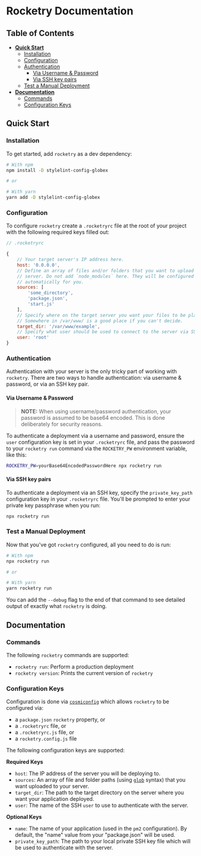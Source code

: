 # Rocketry Documentation

## Table of Contents

- [**Quick Start**](#quick-start)
	- [Installation](#installation)
	- [Configuration](#configuration)
	- [Authentication](#authentication)
		- [Via Username & Password](#auth-user-password)
		- [Via SSH key pairs](#auth-ssh)
	- [Test a Manual Deployment](#manual-deployment)
- [**Documentation**](#documentation)
	- [Commands](#commands)
	- [Configuration Keys](#configuration-keys)

## Quick Start
<a name="quick-start" />

### Installation
<a name="installation" />

To get started, add `rocketry` as a dev dependency:

```sh
# With npm
npm install -D stylelint-config-globex

# or

# With yarn
yarn add -D stylelint-config-globex
```

### Configuration
<a name="configuration" />

To configure `rocketry` create a `.rocketryrc` file at the root of your project with the following required keys filled out:

```js
// .rocketryrc

{
	// Your target server's IP address here.
	host: '0.0.0.0',
	// Define an array of files and/or folders that you want to upload to the
	// server. Do not add `node_modules` here. They will be configured
	// automatically for you.
	sources: [
		'some_directory',
		'package.json',
		'start.js'
	],
	// Specify where on the target server you want your files to be placed.
	// Somewhere in /var/www/ is a good place if you can't decide.
	target_dir: '/var/www/example',
	// Specify what user should be used to connect to the server via SSH.
	user: 'root'
}
```

### Authentication
<a name="authentication" />

Authentication with your server is the only tricky part of working with `rocketry`. There are two ways to handle authentication: via username & password, or via an SSH key pair.

#### Via Username & Password
<a name="auth-user-password" />

> **NOTE:** When using username/password authentication, your password is assumed to be base64 encoded. This is done deliberately for security reasons.

To authenticate a deployment via a username and password, ensure the `user` configuration key is set in your `.rocketryrc` file, and pass the password to your `rocketry run` command via the `ROCKETRY_PW` environment variable, like this:

```sh
ROCKETRY_PW=yourBase64EncodedPasswordHere npx rocketry run
```

#### Via SSH key pairs
<a name="auth-ssh" />

To authenticate a deployment via an SSH key, specify the `private_key_path` configuration key in your `.rocketryrc` file. You'll be prompted to enter your private key passphrase when you run:

```sh
npx rocketry run
```

### Test a Manual Deployment
<a name="manual-deployment" />

Now that you've got `rocketry` configured, all you need to do is run:

```sh
# With npm
npx rocketry run

# or

# With yarn
yarn rocketry run
```

You can add the `--debug` flag to the end of that command to see detailed output of exactly what `rocketry` is doing.

## Documentation
<a name="documentation" />

### Commands
<a name="commands" />

The following `rocketry` commands are supported:

- `rocketry run`: Perform a production deployment
- `rocketry version`: Prints the current version of `rocketry`

### Configuration Keys
<a name="configuration-keys" />

Configuration is done via [`cosmiconfig`](https://github.com/davidtheclark/cosmiconfig) which allows `rocketry` to be configured via:

- a `package.json` `rocketry` property, or
- a `.rocketryrc` file, or
- a `.rocketryrc.js` file, or
- a `rocketry.config.js` file

The following configuration keys are supported:

**Required Keys**

- `host`: The IP address of the server you will be deploying to.
- `sources`: An array of file and folder paths (using [`glob`](https://github.com/isaacs/node-glob) syntax) that you want uploaded to your server.
- `target_dir`: The path to the target directory on the server where you want your application deployed.
- `user`: The name of the SSH `user` to use to authenticate with the server.

**Optional Keys**

- `name`: The name of your application (used in the `pm2` configuration). By default, the "name" value from your "package.json" will be used.
- `private_key_path`: The path to your local private SSH key file which will be used to authenticate with the server.
